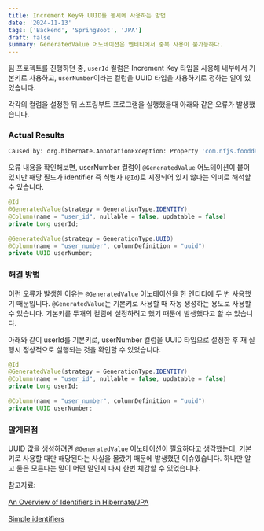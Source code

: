 ```yaml
---
title: Increment Key와 UUID를 동시에 사용하는 방법
date: '2024-11-13'
tags: ['Backend', 'SpringBoot', 'JPA']
draft: false
summary: GeneratedValue 어노테이션은 엔티티에서 중복 사용이 불가능하다.
---
```


팀 프로젝트를 진행하던 중, `userId` 컬럼은 Increment Key 타입을 사용해 내부에서 기본키로 사용하고, `userNumber`이라는 컬럼을 UUID 타입을 사용하기로 정하는 일이 있었습니다.

각각의 컬럼을 설정한 뒤 스프링부트 프로그램을 실행했을때 아래와 같은 오류가 발생했습니다.

### Actual Results

```bash
Caused by: org.hibernate.AnnotationException: Property 'com.nfjs.fooddelivery.user.entity.User.userNumber' is annotated @GeneratedValue but is not part of an identifier
```

오류 내용을 확인해보면, userNumber 컬럼이 `@GeneratedValue` 어노테이션이 붙어있지만 해당 필드가 identifier 즉 식별자 (`@Id`)로 지정되어 있지 않다는 의미로 해석할 수 있습니다.


```java
@Id  
@GeneratedValue(strategy = GenerationType.IDENTITY)  
@Column(name = "user_id", nullable = false, updatable = false)  
private Long userId;  
  
@GeneratedValue(strategy = GenerationType.UUID)  
@Column(name = "user_number", columnDefinition = "uuid")  
private UUID userNumber;
```

### 해결 방법

이런 오류가 발생한 이유는 `@GeneratedValue` 어노테이션을 한 엔티티에 두 번 사용했기 때문입니다. `@GeneratedValue`는 기본키로 사용할 때 자동 생성하는 용도로 사용할 수 있습니다. 기본키를 두개의 컬럼에 설정하려고 했기 때문에 발생했다고 할 수 있습니다.

아래와 같이 userId를 기본키로, userNumber 컬럼을 UUID 타입으로 설정한 후 재 실행시 정상적으로 실행되는 것을 확인할 수 있었습니다.

```java
@Id  
@GeneratedValue(strategy = GenerationType.IDENTITY)  
@Column(name = "user_id", nullable = false, updatable = false)  
private Long userId;  
  
@Column(name = "user_number", columnDefinition = "uuid")  
private UUID userNumber;
```

### 알게된점

UUID 값을 생성하려면 `@GeneratedValue` 어노테이션이 필요하다고 생각했는데, 기본키로 사용할 때만 해당된다는 사실을 몰랐기 때문에 발생했던 이슈였습니다. 하나만 알고 둘은 모른다는 말이 어떤 말인지 다시 한번 체감할 수 있었습니다.

참고자료:<br></br>[An Overview of Identifiers in Hibernate/JPA](https://www.baeldung.com/hibernate-identifiers)<br></br>[Simple identifiers](https://docs.jboss.org/hibernate/orm/6.4/userguide/html_single/Hibernate_User_Guide.html#identifiers
)